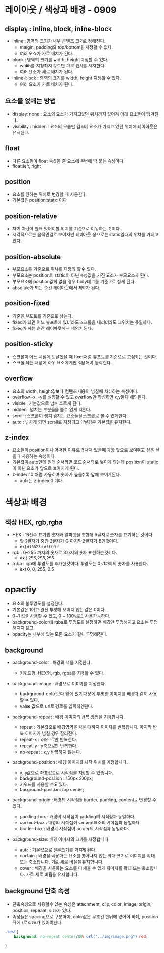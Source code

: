 # 레이아웃 / 색상과 배경 - 0909
## display : inline, block, inline-block
- inline : 영역의 크기가 내부 콘텐츠 크기로 정해진다.
    - margin, padding의 top/bottom을 지정할 수 없다.
    - 여러 오쇼가 가로 배치가 된다.
- block : 영역의 크기를 width, height 지정할 수 있다.
    - width를 지정하지 않으면 가로 전체를 차지한다.
    - 여러 요소가 세로 배치가 된다.
- inline-block : 영역의 크기를 width, height 지정할 수 있다.
    - 여러 요소가 가로 배치가 된다.

## 요소를 없애는 방법
- display: none : 요소와 요소가 가지고있던 위치까지 없어져 아래 요소들이 땡겨진다.
- visibility : hidden : 요소의 모습만 감추어 요소가 가지고 있던 위치에 레이아웃은 유지된다.

## float 
- 다른 요소들이 float 속성을 준 요소에 주변에 딱 붙는 속성이다.
- float:left, right

## position
- 요소를 원하는 위치로 변경할 때 사용한다.
- 기본값은 position:static 이다

## position-relative
- 자기 자신이 원래 있어야할 위치를 기준으로 이동하는 것이다.
- 시각적으로는 움직인걸로 보이지만 레이아웃 상으로는 static일때의 위치를 가지고 있다.

## position-absolute
- 부모요소를 기준으로 위치를 재정의 할 수 있다.
- 부모요소는 position이 static이 아닌 속성값을 가진 요소가 부모요소가 된다.
- 부모요소에 position값이 없을 경우 body태그를 기준으로 삼게 된다.
- absolute가 되는 순간 레이아웃에서 제외가 된다.

## position-fixed
- 기준을 뷰포트를 기준으로 삼는다. 
- fixed가 되면 어느 뷰포트에 있더라도 스크롤을 내리더라도 그위치는 동일하다.
- fixed가 되는 순간 레이아웃에서 제외가 된다.

## position-sticky
- 스크롤이 어느 시점에 도달했을 때 fixed처럼 뷰포트를 기준으로 고정되는 것이다.
- 스크롤 되는 대상에 하위 요소에게만 적용해야 동작한다.

## overflow
- 요소의 width, height값보다 컨텐츠 내용이 넘칠때 처리하는 속성이다.
- overflow -x, -y를 설장할 수 있고 overflow만 작성하면 x,y둘다 해당된다.
- visible : 기본값으로 넘쳐 흐르게 된다.
- hidden : 넘치는 부분들을 볼수 없게 자른다.
- scroll : 스크롤이 생겨 넘치는 요소들을 스크롤로 볼 수 있게한다.
- auto : 넘치게 되면 scroll로 지정되고 아닐경우 기본값을 유지한다.

## z-index
- 요소들이 position이나 어떠한 이유로 겹쳐져 있을때 가장 앞으로 보여주고 싶은 싶을때 사용하는 속성이다.
- 기본값이 auto인데 원래 순서라면 코드 순서되로 쌓이게 되는데 position이 static이 아닌 요소가 앞으로 보여지게 된다.
- z-index:10 처럼 사용하며 숫자가 높을수록 앞에 보이게된다. 
    - auto는 z-index:0 이다.

# 색상과 배경
## 색상 HEX, rgb,rgba
- HEX : 16진수 표기법 숫자와 알파벳을 조합해 6글자로 숫자를 표기하는 것이다.
    - 앞 2글자가 중간 2글자가 G 마지막 2글자가 B인것이다.
    - ex) `#10823a` `#ffffff`
- rgb : 0~255 까지의 숫자로 3가지의 숫자 표현하는것이다.
    - ex ) 255,255,255
- rgba : rgb에 투명도를 추가한것이다. 투명도는 0~1까지의 숫자를 사용한다.
    - ex) 0, 0, 255, 0.5
# opactiy
- 요소의 불투명도를 설정한다.
- 기본값은 1이고 완전 투명해 보이지 않는 값은 0이다.
- 0~1 값을 사용할 수 있고, 0 ~ 100`%`로도 사용가능하다.
- background-color에 rgba로 투명도를 설정하면 배경만 투명해지고 요소는 투명해지지 않고
- opacity는 내부에 있는 모든 요소가 같이 투명해진다.

## background
- background-color : 배경의 색을 지정한다.
    - 키워드형, HEX형, rgb, rgba를 지정할 수 있다.

- background-image : 배경으로 이미지를 지정한다.
    - background-color보다 앞에 있기 때문에 투명한 이미지를 배경과 같이 사용할 수 있다.
    - value 값으로 url로 경로를 입력하면된다.
    
- background-repeat : 배경 이미지의 반복 방법을 지정합니다.
    - repeat : 기본값으로 배경영역을 채울 떄까지 이미지를 반복합니다. 마지막 반복 이미지가 넘칠 경우 잘라진다.
    - repeat-x : x축으로만 반복한다. 
    - repeat-y : y축으로만 반복한다.
    - no-repeat : x,y 반복하지 않는다.

- background-position : 배경 이미지의 시작 위치를 지정합니다.
    - x, y값으로 좌표값으로 시작점을 지정할 수 있습니다.
    - background-position : 150px 200px;
    - 키워드를 사용할 수도 있다.
    - bacground-position: top center;

- background-origin : 배경의 시작점을 border, padding, content로 변경할 수 있다.
    - padding-box : 배경의 시작점이 padding의 시작점과 동일하다. 
    - content-box : 배경의 시작점이 content요소의 시작점과 동일하다.
    - border-box : 배경의 시작점이 border의 시작점과 동일하다.

- background-size: 배경 이미지의 크기를 지정합니다.
    - auto : 기본값으로 원본크기를 가지게 된다.
    - contain : 배경을 사용하는 요소를 벗어나지 않는 최대 크기로 이미지를 확대 또는 축소합니다. 가로 세로 비율을 유지합니다.
    - cover : 배경을 사용하는 요소를 다 채울 수 있게 이미지를 확대 또는 축소합니다. 가로 세로 비율을 유지합니다.
## background 단축 속성
- 단축속성으로 사용할수 있는 속성은 attachment, clip, color, image, origin, position, repeaat, size가 있다.
- 속성들은 spacing으로 구분하며, color값은 무조건 맨뒤에 있어야 하며, position뒤에 /로 size가 있어야한다.
```css
.test{
    background: no-repeat center/80% url("../img/image.png") red;
       
}
```